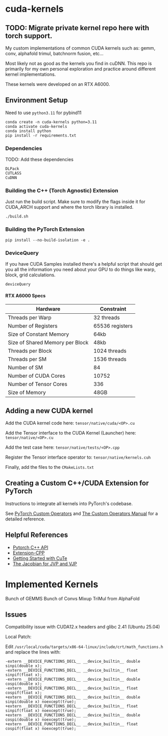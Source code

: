 # cuda-kernels
## TODO: Migrate private kernel repo here with torch support.
My custom implementations of common CUDA kernels such as: gemm, conv, alphafold trimul, batchnorm fusion, etc...

Most likely not as good as the kernels you find in cuDNN. This repo is primarily for my own personal exploration and practice around different kernel implementations.

These kernels were developed on an RTX A6000.


## Environment Setup

Need to use `python3.11` for pybind11

```
conda create -n cuda-kernels python=3.11
conda activate cuda-kernels
conda install python
pip install -r requirements.txt
```

### Dependencies
TODO: Add these dependencies
```
DLPack
CUTLASS
CuDNN
```

### Building the C++ (Torch Agnostic) Extension
Just run the build script. Make sure to modify the flags
inside it for CUDA_ARCH support and where the torch
library is installed.
```
./build.sh
```

### Building the PyTorch Extension
```
pip install --no-build-isolation -e .
```

### DeviceQuery
If you have CUDA Samples installed there's a helpful script that should get you all
the information you need about your GPU to do things like warp, block, grid calculations.
```
deviceQuery
```

#### RTX A6000 Specs
| Hardware | Constraint|
|------|------|
|Threads per Warp | 32 threads|
|Number of Registers | 65536 registers |
|Size of Constant Memory|64kb|
|Size of Shared Memory per Block|48kb|
|Threads per Block| 1024 threads|
|Threads per SM| 1536 threads|
|Number of SM| 84|
|Number of CUDA Cores| 10752|
|Number of Tensor Cores| 336|
|Size of Memory| 48GB|

## Adding a new CUDA kernel
Add the CUDA kernel code here: `tensor/native/cuda/<OP>.cu`

Add the Tensor interface to the CUDA Kernel (Launcher) here: `tensor/native/<OP>.cu`

Add the test case here: `tensor/native/tests/<OP>.cpp`

Register the Tensor interface operator to: `tensor/native/kernels.cuh`

Finally, add the files to the `CMakeLists.txt`


## Creating a Custom C++/CUDA Extension for PyTorch
Instructions to integrate all kernels into PyTorch's codebase. 

See [PyTorch Custom Operators](https://docs.pytorch.org/tutorials/advanced/custom_ops_landing_page.html#custom-ops-landing-page) and [The Custom Operators Manual](https://docs.google.com/document/d/1_W62p8WJOQQUzPsJYa7s701JXt0qf2OfLub2sbkHOaU/edit?tab=t.0#heading=h.ptttacy8y1u9) for a detailed reference.

## Helpful References
- [Pytorch C++ API](https://docs.pytorch.org/cppdocs/)
- [Extension-CPP](https://github.com/pytorch/extension-cpp/tree/master)
- [Getting Started with CuTe](https://docs.nvidia.com/cutlass/media/docs/cpp/cute/00_quickstart.html)
- [The Jacobian for JVP and VJP](https://wangkuiyi.github.io/jacobian.html)

# Implemented Kernels
Bunch of GEMMS
Bunch of Convs
Mixup
TriMul from AlphaFold


## Issues
Compatibility issue with CUDA12.x headers and glibc 2.41 (Ubuntu 25.04)

Local Patch:

Edit `/usr/local/cuda/targets/x86-64-linux/include/crt/math_functions.h` and replace the lines with:
```
-extern __DEVICE_FUNCTIONS_DECL__ __device_builtin__ double sinpi(double x);
-extern __DEVICE_FUNCTIONS_DECL__ __device_builtin__ float  sinpif(float x);
-extern __DEVICE_FUNCTIONS_DECL__ __device_builtin__ double cospi(double x);
-extern __DEVICE_FUNCTIONS_DECL__ __device_builtin__ float  cospif(float x);
+extern __DEVICE_FUNCTIONS_DECL__ __device_builtin__ double sinpi(double x) noexcept(true);
+extern __DEVICE_FUNCTIONS_DECL__ __device_builtin__ float  sinpif(float x) noexcept(true);
+extern __DEVICE_FUNCTIONS_DECL__ __device_builtin__ double cospi(double x) noexcept(true);
+extern __DEVICE_FUNCTIONS_DECL__ __device_builtin__ float  cospif(float x) noexcept(true);
```